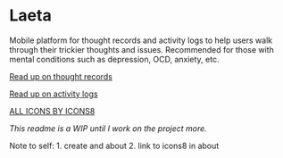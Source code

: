 # Laeta

Mobile platform for thought records and activity logs to help users walk through their trickier thoughts and issues. Recommended for those with mental conditions such as depression, OCD, anxiety, etc.

<a href="http://www.cognitivetherapyguide.org/thought-records.htm">Read up on thought records</a>

<a href="http://healthypsych.com/reduce-depression-using-activity-log/">Read up on activity logs</a>

<a href="https://icons8.com/">ALL ICONS BY ICONS8</a>

<i>This readme is a WIP until I work on the project more.</i>

Note to self: 1. create and about 2. link to icons8 in about
